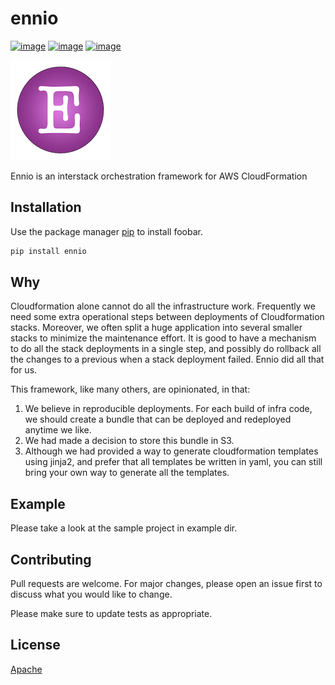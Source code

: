# ennio

[![image](https://img.shields.io/pypi/v/ennio.svg)](https://github.com/sportsbet/ennio)
[![image](https://img.shields.io/pypi/l/ennio.svg)](https://github.com/sportsbet/ennio)
[![image](https://img.shields.io/pypi/pyversions/ennio.svg)](https://github.com/sportsbet/ennio)

[![image](./doc/ennio-logo.png)](https://github.com/sportsbet/ennio)

Ennio is an interstack orchestration framework for AWS CloudFormation

## Installation

Use the package manager [pip](https://pip.pypa.io/en/stable/) to install foobar.

```bash
pip install ennio
```

## Why

Cloudformation alone cannot do all the infrastructure work. Frequently we need some extra operational steps between deployments of Cloudformation stacks. Moreover, we often split a huge application into several smaller stacks to minimize the maintenance effort. It is good to have a mechanism to do all the stack deployments in a single step, and possibly do rollback all the changes to a previous when a stack deployment failed. Ennio did all that for us.

This framework, like many others, are opinionated, in that:

1. We believe in reproducible deployments. For each build of infra code, we should create a bundle that can be deployed and redeployed anytime we like.
2. We had made a decision to store this bundle in S3.
3. Although we had provided a way to generate cloudformation templates using jinja2, and prefer that all templates be written in yaml, you can still bring your own way to generate all the templates.

## Example

Please take a look at the sample project in example dir.

## Contributing

Pull requests are welcome. For major changes, please open an issue first to discuss what you would like to change.

Please make sure to update tests as appropriate.

## License

[Apache](https://choosealicense.com/licenses/apache/)
